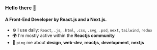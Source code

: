 ### Hello there 👋

#### A Front-End Developer by React.js and a Next.js.


- ⚙️ I use daily: `React`, `.js`, `.html`, `.css`, `.svg`, `.psd`, `next`, `tailwind`, `redux`
- 🌍 I'm mostly active within the **Reactjs community**
- 💬 `ping` me about **design**, **web-dev**, **reactjs**, **development**, **nextjs**
